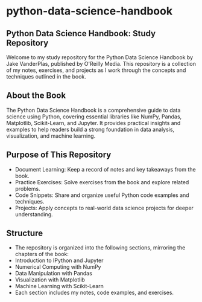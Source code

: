 # python-data-science-handbook
## Python Data Science Handbook: Study Repository
Welcome to my study repository for the Python Data Science Handbook by Jake VanderPlas, published by O'Reilly Media. This repository is a collection of my notes, exercises, and projects as I work through the concepts and techniques outlined in the book.

## About the Book
The Python Data Science Handbook is a comprehensive guide to data science using Python, covering essential libraries like NumPy, Pandas, Matplotlib, Scikit-Learn, and Jupyter. It provides practical insights and examples to help readers build a strong foundation in data analysis, visualization, and machine learning.

## Purpose of This Repository
- Document Learning: Keep a record of notes and key takeaways from the book.
- Practice Exercises: Solve exercises from the book and explore related problems.
- Code Snippets: Share and organize useful Python code examples and techniques.
- Projects: Apply concepts to real-world data science projects for deeper understanding.

## Structure
- The repository is organized into the following sections, mirroring the chapters of the book:
- Introduction to IPython and Jupyter
- Numerical Computing with NumPy
- Data Manipulation with Pandas
- Visualization with Matplotlib
- Machine Learning with Scikit-Learn
- Each section includes my notes, code examples, and exercises.
